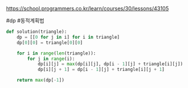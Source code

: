 https://school.programmers.co.kr/learn/courses/30/lessons/43105

#dp #동적계획법
```python
def solution(triangle):
    dp = [[0 for j in i] for i in triangle]
    dp[0][0] = triangle[0][0]

    for i in range(len(triangle)):
        for j in range(i):
            dp[i][j] = max(dp[i][j], dp[i - 1][j] + triangle[i][j])
            dp[i][j + 1] = dp[i - 1][j] + triangle[i][j + 1]

    return max(dp[-1])
```